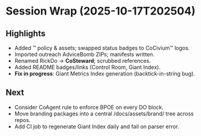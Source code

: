 # Session Wrap (2025-10-17T202504)

## Highlights
- Added ™ policy & assets; swapped status badges to CoCivium™ logos.
- Imported outreach AdviceBomb ZIPs; manifests written.
- Renamed RickDo → **CoSteward**; scrubbed references.
- Added README badges/links (Control Room, Giant Index).
- **Fix in progress**: Giant Metrics Index generation (backtick-in-string bug).

## Next
- Consider CoAgent rule to enforce BPOE on every DO block.
- Move branding packages into a central /docs/assets/brand/ tree across repos.
- Add CI job to regenerate Giant Index daily and fail on parser error.

